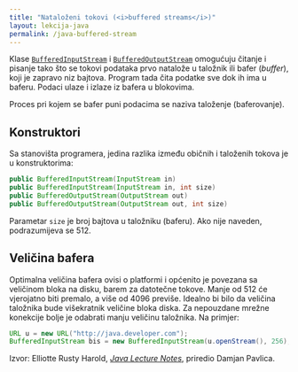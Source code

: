 ```yaml
---
title: "Nataloženi tokovi (<i>buffered streams</i>)"
layout: lekcija-java
permalink: /java-buffered-stream
---
```


Klase [`BufferedInputStream`](https://docs.oracle.com/javase/7/docs/api/java/io/BufferedInputStream.html) i [`BufferedOutputStream`](https://docs.oracle.com/javase/7/docs/api/java/io/BufferedOutputStream.html) omogućuju čitanje i pisanje tako što se tokovi podataka prvo natalože u taložnik ili bafer (*buffer*), koji je zapravo niz bajtova. Program tada čita podatke sve dok ih ima u baferu. Podaci ulaze i izlaze iz bafera u blokovima.

Proces pri kojem se bafer puni podacima se naziva taloženje (baferovanje).

## Konstruktori

Sa stanovišta programera, jedina razlika između običnih i taloženih tokova je u konstruktorima:

```java
public BufferedInputStream(InputStream in)
public BufferedInputStream(InputStream in, int size)
public BufferedOutputStream(OutputStream out)
public BufferedOutputStream(OutputStream out, int size)
```

Parametar `size` je broj bajtova u taložniku (baferu). Ako nije naveden, podrazumijeva se 512.

## Veličina bafera

Optimalna veličina bafera ovisi o platformi i općenito je povezana sa veličinom bloka na disku, barem za datotečne tokove. Manje od 512 će vjerojatno biti premalo, a više od 4096 previše. Idealno bi bilo da veličina taložnika bude višekratnik veličine bloka diska. Za nepouzdane mrežne konekcije bolje je odabrati manju veličinu taložnika. Na primjer:

```java
URL u = new URL("http://java.developer.com");
BufferedInputStream bis = new BufferedInputStream(u.openStream(), 256);
```

Izvor: Elliotte Rusty Harold, *[Java Lecture Notes](//www.cafeaulait.org/course/index.html)*, priredio Damjan Pavlica.
